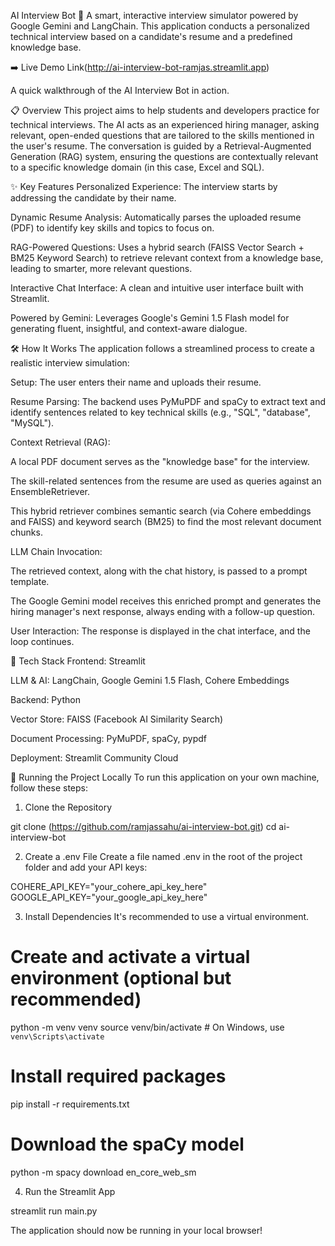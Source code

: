 AI Interview Bot 🤖
A smart, interactive interview simulator powered by Google Gemini and LangChain. This application conducts a personalized technical interview based on a candidate's resume and a predefined knowledge base.

➡️ Live Demo Link(http://ai-interview-bot-ramjas.streamlit.app)

A quick walkthrough of the AI Interview Bot in action.

📋 Overview
This project aims to help students and developers practice for technical interviews. The AI acts as an experienced hiring manager, asking relevant, open-ended questions that are tailored to the skills mentioned in the user's resume. The conversation is guided by a Retrieval-Augmented Generation (RAG) system, ensuring the questions are contextually relevant to a specific knowledge domain (in this case, Excel and SQL).

✨ Key Features
Personalized Experience: The interview starts by addressing the candidate by their name.

Dynamic Resume Analysis: Automatically parses the uploaded resume (PDF) to identify key skills and topics to focus on.

RAG-Powered Questions: Uses a hybrid search (FAISS Vector Search + BM25 Keyword Search) to retrieve relevant context from a knowledge base, leading to smarter, more relevant questions.

Interactive Chat Interface: A clean and intuitive user interface built with Streamlit.

Powered by Gemini: Leverages Google's Gemini 1.5 Flash model for generating fluent, insightful, and context-aware dialogue.

🛠️ How It Works
The application follows a streamlined process to create a realistic interview simulation:

Setup: The user enters their name and uploads their resume.

Resume Parsing: The backend uses PyMuPDF and spaCy to extract text and identify sentences related to key technical skills (e.g., "SQL", "database", "MySQL").

Context Retrieval (RAG):

A local PDF document serves as the "knowledge base" for the interview.

The skill-related sentences from the resume are used as queries against an EnsembleRetriever.

This hybrid retriever combines semantic search (via Cohere embeddings and FAISS) and keyword search (BM25) to find the most relevant document chunks.

LLM Chain Invocation:

The retrieved context, along with the chat history, is passed to a prompt template.

The Google Gemini model receives this enriched prompt and generates the hiring manager's next response, always ending with a follow-up question.

User Interaction: The response is displayed in the chat interface, and the loop continues.

🚀 Tech Stack
Frontend: Streamlit

LLM & AI: LangChain, Google Gemini 1.5 Flash, Cohere Embeddings

Backend: Python

Vector Store: FAISS (Facebook AI Similarity Search)

Document Processing: PyMuPDF, spaCy, pypdf

Deployment: Streamlit Community Cloud

🔧 Running the Project Locally
To run this application on your own machine, follow these steps:

1. Clone the Repository

git clone (https://github.com/ramjassahu/ai-interview-bot.git)
cd ai-interview-bot

2. Create a .env File
Create a file named .env in the root of the project folder and add your API keys:

COHERE_API_KEY="your_cohere_api_key_here"
GOOGLE_API_KEY="your_google_api_key_here"

3. Install Dependencies
It's recommended to use a virtual environment.

# Create and activate a virtual environment (optional but recommended)
python -m venv venv
source venv/bin/activate  # On Windows, use `venv\Scripts\activate`

# Install required packages
pip install -r requirements.txt

# Download the spaCy model
python -m spacy download en_core_web_sm

4. Run the Streamlit App

streamlit run main.py


The application should now be running in your local browser!
